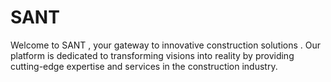 # SANT
Welcome to SANT , your gateway to innovative construction solutions . Our platform is dedicated to transforming visions into reality by providing cutting-edge expertise and services in the construction industry.
